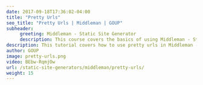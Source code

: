 ```yaml
---
date: 2017-09-18T17:36:02-04:00
title: "Pretty Urls"
seo_title: "Pretty Urls | Middleman | GOUP"
subheader:
     greeting: Middleman - Static Site Generator
     description: This course covers the basics of using Middleman - Static Site Generator. Work your way through the videos/articles and I'll teach you everything you need to know to create a professional and scalable website or blog!
description: This tutorial covers how to use pretty urls in Middleman -  Static Site Generator.
author: GOUP
image: pretty-urls.png
video: BEbw-RqmjOw
url: /static-site-generators/middleman/pretty-urls/
weight: 15
---
```

